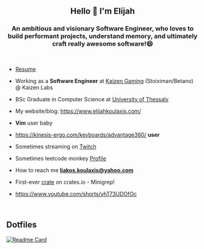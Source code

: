<h2 align="center">Hello 👋 I'm Elijah</h1>
<h3 align="center">An ambitious and visionary Software Engineer, who loves to build performant projects, understand memory, and ultimately craft really awesome software!😄
</h3>

</br>

- [Resume](https://docs.google.com/document/d/1sSNRSMoqby4WGnHWGJUna8RvedWASMQNgUBLnI0MCbc/edit)

- Working as a **Software Engineer** at [Kaizen Gaming](https://kaizengaming.com/) (Stoiximan/Betano) @ Kaizen Labs

- BSc Graduate in Computer Science at [University of Thessaly](https://ds.uth.gr/)

- My website/blog: https://www.elijahkoulaxis.com/

- **Vim** user baby
  
- https://kinesis-ergo.com/keyboards/advantage360/ **user**

- Sometimes streaming on [Twitch](https://twitch.tv/elijahkx)

- Sometimes leetcode monkey [Profile](https://leetcode.com/kx_01/)

- How to reach me **liakos.koulaxis@yahoo.com**

- First-ever [crate](https://crates.io/crates/minigrep_elijahkx) on crates.io - Minigrep!

- https://www.youtube.com/shorts/yhT73UDOfOc 

</br>

</p>

## Dotfiles
[![Readme Card](https://github-readme-stats-sigma-five.vercel.app/api/pin/?username=kx0101&repo=.dotfiles&theme=dark&langs_count=3)](https://github.com/kx0101/.dotfiles) 

</br>
